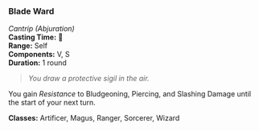 ### Blade Ward  
*Cantrip (Abjuration)*  
**Casting Time:** 🔷  
**Range:** Self  
**Components:** V, S  
**Duration:** 1 round  

> *You draw a protective sigil in the air.*

You gain *Resistance* to Bludgeoning, Piercing, and Slashing Damage until the start of your next turn.

**Classes:** Artificer, Magus, Ranger, Sorcerer, Wizard
